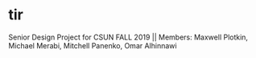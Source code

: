 # tir
Senior Design Project for CSUN FALL 2019 || Members: Maxwell Plotkin, Michael Merabi, Mitchell Panenko, Omar Alhinnawi

